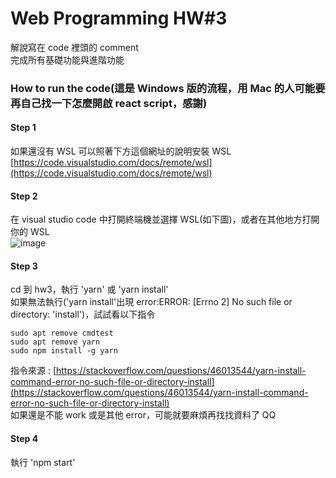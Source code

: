 # Web Programming HW#3

解說寫在 code 裡頭的 comment  
完成所有基礎功能與進階功能

### How to run the code(這是 Windows 版的流程，用 Mac 的人可能要再自己找一下怎麼開啟 react script，感謝)

#### Step 1

如果還沒有 WSL 可以照著下方這個網址的說明安裝 WSL  
[https://code.visualstudio.com/docs/remote/wsl](https://code.visualstudio.com/docs/remote/wsl)

#### Step 2

在 visual studio code 中打開終端機並選擇 WSL(如下圖)，或者在其他地方打開你的 WSL  
![image](https://drive.google.com/file/d/1dWk2uyd_VTdscSG0E9-0AKgnmh2MUV1R/view?usp=sharing)

#### Step 3

cd 到 hw3，執行 'yarn' 或 'yarn install'  
如果無法執行('yarn install'出現 error:ERROR: [Errno 2] No such file or directory: 'install')，試試看以下指令

    sudo apt remove cmdtest
    sudo apt remove yarn
    sudo npm install -g yarn

指令來源 : [https://stackoverflow.com/questions/46013544/yarn-install-command-error-no-such-file-or-directory-install](https://stackoverflow.com/questions/46013544/yarn-install-command-error-no-such-file-or-directory-install)  
如果還是不能 work 或是其他 error，可能就要麻煩再找找資料了 QQ

#### Step 4

執行 'npm start'
